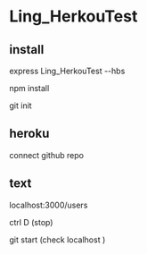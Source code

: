 # Ling_HerkouTest

## install
express Ling_HerkouTest --hbs

npm install

git init

## heroku 
connect github repo

## text
localhost:3000/users

ctrl D (stop)

git start (check localhost )



